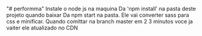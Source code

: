 "# performma" 
Instale o node js na maquina
Da 'npm install' na pasta deste projeto quando baixar
Da npm start na pasta. Ele vai converter sass para css e minificar. Quando comittar na branch master em 2 3 minutos voce ja vaiter ele atualizado no CDN



